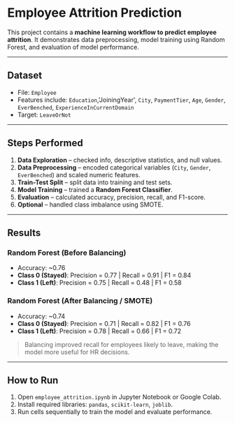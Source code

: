 # Employee Attrition Prediction

This project contains a **machine learning workflow to predict employee attrition**. It demonstrates data preprocessing, model training using Random Forest, and evaluation of model performance.

---

## Dataset
- File: `Employee`
- Features include: `Education`,'JoiningYear', `City`, `PaymentTier`, `Age`, `Gender`, `EverBenched`, `ExperienceInCurrentDomain`
- Target: `LeaveOrNot`

---

## Steps Performed
1. **Data Exploration** – checked info, descriptive statistics, and null values.  
2. **Data Preprocessing** – encoded categorical variables (`City`, `Gender`, `EverBenched`) and scaled numeric features.  
3. **Train-Test Split** – split data into training and test sets.  
4. **Model Training** – trained a **Random Forest Classifier**.  
5. **Evaluation** – calculated accuracy, precision, recall, and F1-score.  
6. **Optional** – handled class imbalance using SMOTE.

---

## Results

### Random Forest (Before Balancing)
- Accuracy: ~0.76  
- **Class 0 (Stayed)**: Precision = 0.77 | Recall = 0.91 | F1 = 0.84  
- **Class 1 (Left)**: Precision = 0.75 | Recall = 0.48 | F1 = 0.58  

### Random Forest (After Balancing / SMOTE)
- Accuracy: ~0.74  
- **Class 0 (Stayed)**: Precision = 0.71 | Recall = 0.82 | F1 = 0.76  
- **Class 1 (Left)**: Precision = 0.78 | Recall = 0.66 | F1 = 0.72  

> Balancing improved recall for employees likely to leave, making the model more useful for HR decisions.

---

## How to Run
1. Open `employee_attrition.ipynb` in Jupyter Notebook or Google Colab.  
2. Install required libraries: `pandas`, `scikit-learn`, `joblib`.  
3. Run cells sequentially to train the model and evaluate performance.
